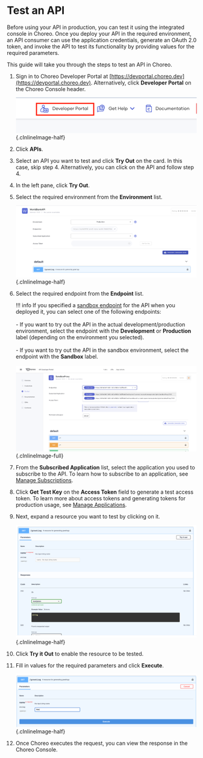 # Test an API
 
Before using your API in production, you can test it using the integrated console in Choreo. Once you deploy your API in the required environment, an API consumer can use the application credentials, generate an OAuth 2.0 token, and invoke the API to test its functionality by providing values for the required parameters. 

This guide will take you through the steps to test an API in Choreo. 

1. Sign in to Choreo Developer Portal at [https://devportal.choreo.dev](https://devportal.choreo.dev). Alternatively, click **Developer Portal**  on the Choreo Console header. 

    ![Developer Portal](../assets/img/developer-portal/manage-applications/developer-portal.png){.cInlineImage-half}

2. Click **APIs**.

3. Select an API you want to test and click **Try Out** on the card. In this case, skip step 4. Alternatively, you can click on the API and follow step 4. 
4. In the left pane, click **Try Out**.
5. Select the required environment from the **Environment** list.

    ![Test Panel](../assets/img/developer-portal/test-api/test-panel.png){.cInlineImage-half}

6. Select the required endpoint from the **Endpoint** list.

    !!! info
        If you specified a [sandbox endpoint](../deploy/deploy-your-component.md#enter-sandbox-endpoint) for the API  when you deployed it, you can select one of the following endpoints:<br/><br/>- If you want to try out the API in the actual development/production environment, select the endpoint with the **Development** or **Production** label (depending on the environment you selected).<br/><br/>- If you want to try out the API in the sandbox environment, select the endpoint with the **Sandbox** label.<br/><br/>![Sandbox endpoint in try out view](../assets/img/deploy/sandbox-endpoint-in-try-out-view.png){.cInlineImage-full}

7. From the **Subscribed Application** list, select the application you used to subscribe to the API. To learn how to subscribe to an application, see [Manage Subscriptions](../manage-subscription/). 

8. Click **Get Test Key** on the **Access Token** field to generate a test access token. To learn more about access tokens and generating tokens for production usage, see [Manage Applications](../manage-application/#generate-keys).

9. Next, expand a resource you want to test by clicking on it.

    ![Test Resource](../assets/img/developer-portal/test-api/test-resource.png){.cInlineImage-half}

10. Click **Try it Out** to enable the resource to be tested.  
11. Fill in values for the required parameters and click **Execute**.

    ![Test Resource](../assets/img/developer-portal/test-api/test-enabled-resource.png){.cInlineImage-half}

12. Once Choreo executes the request, you can view the response in the Choreo Console.  

